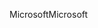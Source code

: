 <span data-ttu-id="0d01b-101">Microsoft</span><span class="sxs-lookup"><span data-stu-id="0d01b-101">Microsoft</span></span>